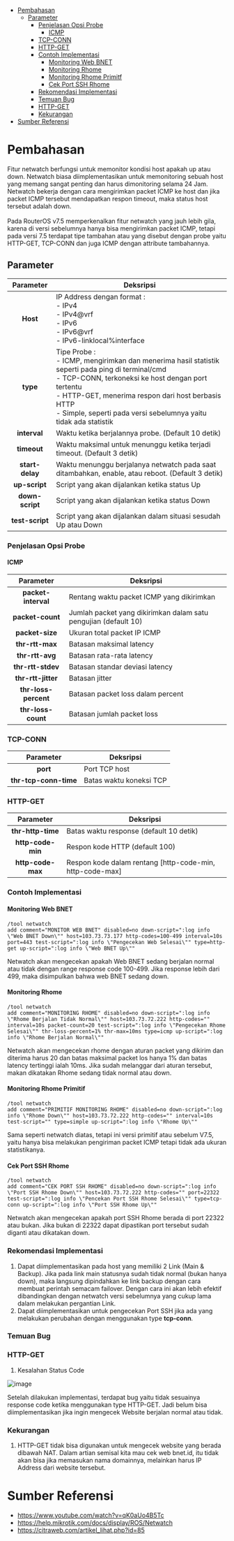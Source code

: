 - [Pembahasan](#pembahasan)
  * [Parameter](#parameter)
    + [Penjelasan Opsi Probe](#penjelasan-opsi-probe)
      - [ICMP](#icmp)
    + [TCP-CONN](#tcp-conn)
    + [HTTP-GET](#http-get)
    + [Contoh Implementasi](#contoh-implementasi)
      - [Monitoring Web BNET](#monitoring-web-bnet)
      - [Monitoring Rhome](#monitoring-rhome)
      - [Monitoring Rhome Primitf](#monitoring-rhome-primitf)
      - [Cek Port SSH Rhome](#cek-port-ssh-rhome)
    + [Rekomendasi Implementasi](#rekomendasi-implementasi)
    + [Temuan Bug](#temuan-bug)
    + [HTTP-GET](#http-get-1)
    + [Kekurangan](#kekurangan)
- [Sumber Referensi](#sumber-referensi)

<!--<small><i><a href='http://ecotrust-canada.github.io/markdown-toc/'>Table of contents generated with markdown-toc</a></i></small>-->


# Pembahasan
Fitur netwatch berfungsi untuk memonitor kondisi host apakah up atau down. Netwatch biasa diimplementasikan untuk memonitoring sebuah host yang memang sangat penting dan harus dimonitoring selama 24 Jam. Netwatch bekerja dengan cara mengirimkan packet ICMP ke host dan jika packet ICMP tersebut mendapatkan respon timeout, maka status host tersebut adalah down. 
<br>
<br>
Pada RouterOS v7.5 memperkenalkan fitur netwatch yang jauh lebih gila, karena di versi sebelumnya hanya bisa mengirimkan packet ICMP, tetapi pada versi 7.5 terdapat tipe tambahan atau yang disebut dengan probe yaitu HTTP-GET, TCP-CONN dan juga ICMP dengan attribute tambahannya. 

## Parameter
|    Parameter    | Deksripsi                                                                                                                                                                                                                                                                             |
|:---------------:|---------------------------------------------------------------------------------------------------------------------------------------------------------------------------------------------------------------------------------------------------------------------------------------|
|     **Host**    | IP Address dengan format : <br>- IPv4<br>- IPv4@vrf<br>- IPv6<br>- IPv6@vrf<br>- IPv6-linklocal%interface                                                                                                                                                                             |
|     **type**    | Tipe Probe :<br>- ICMP, mengirimkan dan menerima hasil statistik seperti pada ping di terminal/cmd<br>- TCP-CONN, terkoneksi ke host dengan port tertentu<br>- HTTP-GET, menerima respon dari host berbasis HTTP<br>- Simple, seperti pada versi sebelumnya yaitu tidak ada statistik |
|   **interval**  | Waktu ketika berjalannya probe. (Default 10 detik)                                                                                                                                                                                                                                    |
|   **timeout**   | Waktu maksimal untuk menunggu ketika terjadi timeout. (Default 3 detik)                                                                                                                                                                                                               |
| **start-delay** | Waktu menunggu berjalanya netwatch pada saat ditambahkan, enable, atau reboot. (Default 3 detik)                                                                                                                                                                                      |
|  **up-script**  | Script yang akan dijalankan ketika status Up                                                                                                                                                                                                                                          |
| **down-script** | Script yang akan dijalankan ketika status Down                                                                                                                                                                                                                                        |
| **test-script** | Script yang akan dijalankan dalam situasi sesudah Up atau Down                                                                                                                                                                                                                        |

### Penjelasan Opsi Probe
#### ICMP 
|       Parameter      | Deksripsi                                                       |
|:--------------------:|-----------------------------------------------------------------|
| **packet-interval**  | Rentang waktu packet ICMP yang dikirimkan                       |
| **packet-count**     | Jumlah packet yang dikirimkan dalam satu pengujian (default 10) |
| **packet-size**      | Ukuran total packet IP ICMP                                     |
| **thr-rtt-max**      | Batasan maksimal latency                                        |
| **thr-rtt-avg**      | Batasan rata-rata latency                                       |
| **thr-rtt-stdev**    | Batasan standar deviasi latency                                 |
| **thr-rtt-jitter**   | Batasan jitter                                                  |
| **thr-loss-percent** | Batasan packet loss dalam percent                               |
| **thr-loss-count**   | Batasan jumlah packet loss                                      |

### TCP-CONN
|       Parameter       | Deksripsi                   |
|:---------------------:|-----------------------------|
| **port**              | Port TCP host               |
| **thr-tcp-conn-time** | Batas waktu koneksi TCP     |

### HTTP-GET
|     Parameter     | Deksripsi                                                 |
|:-----------------:|-----------------------------------------------------------|
| **thr-http-time** | Batas waktu response (default 10 detik)                   |
| **http-code-min** | Respon kode HTTP (default 100)                            |
| **http-code-max** | Respon kode dalam rentang [http-code-min, http-code-max]  |

### Contoh Implementasi
#### Monitoring Web BNET
```rsc
/tool netwatch
add comment="MONITOR WEB BNET" disabled=no down-script=":log info \"Web BNET Down\"" host=103.73.73.177 http-codes=100-499 interval=10s port=443 test-script=":log info \"Pengecekan Web Selesai\"" type=http-get up-script=":log info \"Web BNET Up\""
```
Netwatch akan mengecekan apakah Web BNET sedang berjalan normal atau tidak dengan range response code 100-499. Jika response lebih dari 499, maka disimpulkan bahwa web BNET sedang down.

#### Monitoring Rhome
```rsc
/tool netwatch
add comment="MONITORING RHOME" disabled=no down-script=":log info \"Rhome Berjalan Tidak Normal\"" host=103.73.72.222 http-codes="" interval=10s packet-count=20 test-script=":log info \"Pengecekan Rhome Selesai\"" thr-loss-percent=1% thr-max=10ms type=icmp up-script=":log info \"Rhome Berjalan Normal\""
```
Netwatch akan mengecekan rhome dengan aturan packet yang dikirim dan diterima harus 20 dan batas maksimal packet los hanya 1% dan batas latency tertinggi ialah 10ms. Jika sudah melanggar dari aturan tersebut, makan dikatakan Rhome sedang tidak normal atau down.

#### Monitoring Rhome Primitif
```rsc
/tool netwatch
add comment="PRIMITIF MONITORING RHOME" disabled=no down-script=":log info \"Rhome Down\"" host=103.73.72.222 http-codes="" interval=10s test-script="" type=simple up-script=":log info \"Rhome Up\""
```
Sama seperti netwatch diatas, tetapi ini versi primitif atau sebelum V7.5, yaitu hanya bisa melakukan pengiriman packet ICMP tetapi tidak ada ukuran statistikanya.

#### Cek Port SSH Rhome
```
/tool netwatch
add comment="CEK PORT SSH RHOME" disabled=no down-script=":log info \"Port SSH Rhome Down\"" host=103.73.72.222 http-codes="" port=22322 test-script=":log info \"Pencekan Port SSH Rhome Selesai\"" type=tcp-conn up-script=":log info \"Port SSH Rhome Up\""
```
Netwatch akan mengecekan apakah port SSH Rhome berada di port 22322 atau bukan. Jika bukan di 22322 dapat dipastikan port tersebut sudah diganti atau dikatakan down.

### Rekomendasi Implementasi
1. Dapat diimplementasikan pada host yang memiliki 2 Link (Main & Backup). Jika pada link main statusnya sudah tidak normal (bukan hanya down), maka langsung dipindahkan ke link backup dengan cara membuat perintah semacam failover. Dengan cara ini akan lebih efektif dibandingkan dengan netwatch versi sebelumnya yang cukup lama dalam melakukan pergantian Link.
2. Dapat diimplementasikan untuk pengecekan Port SSH jika ada yang melakukan perubahan dengan menggunakan type **tcp-conn**.

### Temuan Bug
### HTTP-GET
1. Kesalahan Status Code

![image](https://user-images.githubusercontent.com/67460437/205040000-c176b190-89b7-466c-9df5-c14b34d87701.png)

Setelah dilakukan implementasi, terdapat bug yaitu tidak sesuainya response code ketika menggunakan type HTTP-GET. Jadi belum bisa diimplementasikan jika ingin mengecek Website berjalan normal atau tidak.

### Kekurangan
1. HTTP-GET tidak bisa digunakan untuk mengecek website yang berada dibawah NAT. Dalam artian semisal kita mau cek web bnet.id, itu tidak akan bisa jika memasukan nama domainnya, melainkan harus IP Address dari website tersebut.

# Sumber Referensi
- https://www.youtube.com/watch?v=qK0aUo4B5Tc
- https://help.mikrotik.com/docs/display/ROS/Netwatch
- https://citraweb.com/artikel_lihat.php?id=85
